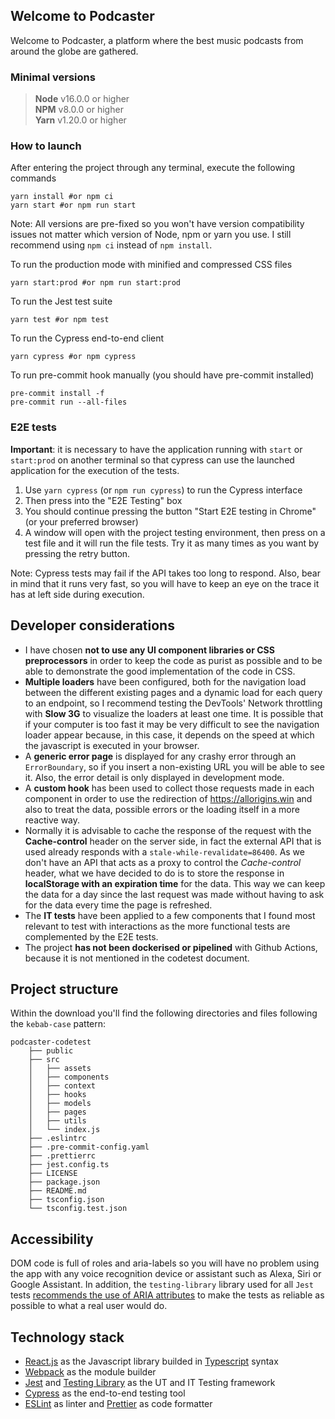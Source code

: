 ## Welcome to Podcaster

Welcome to Podcaster, a platform where the best music podcasts from around the globe are gathered.

### Minimal versions

> **Node** v16.0.0 or higher\
> **NPM** v8.0.0 or higher\
> **Yarn** v1.20.0 or higher

### How to launch

After entering the project through any terminal, execute the following commands

```
yarn install #or npm ci
yarn start #or npm run start
```

Note: All versions are pre-fixed so you won't have version compatibility issues not matter which version of Node, npm or yarn you use. I still recommend using `npm ci` instead of `npm install`.

To run the production mode with minified and compressed CSS files

```
yarn start:prod #or npm run start:prod
```

To run the Jest test suite

```
yarn test #or npm test
```

To run the Cypress end-to-end client

```
yarn cypress #or npm cypress
```

To run pre-commit hook manually (you should have pre-commit installed)

```
pre-commit install -f
pre-commit run --all-files
```

### E2E tests

**Important**: it is necessary to have the application running with `start` or `start:prod` on another terminal so that cypress can use the launched application for the execution of the tests.

1. Use `yarn cypress` (or `npm run cypress`) to run the Cypress interface
2. Then press into the "E2E Testing" box
3. You should continue pressing the button "Start E2E testing in Chrome" (or your preferred browser)
4. A window will open with the project testing environment, then press on a test file and it will run the file tests. Try it as many times as you want by pressing the retry button.

Note: Cypress tests may fail if the API takes too long to respond. Also, bear in mind that it runs very fast, so you will have to keep an eye on the trace it has at left side during execution.

## Developer considerations

- I have chosen **not to use any UI component libraries or CSS preprocessors** in order to keep the code as purist as possible and to be able to demonstrate the good implementation of the code in CSS.
- **Multiple loaders** have been configured, both for the navigation load between the different existing pages and a dynamic load for each query to an endpoint, so I recommend testing the DevTools' Network throttling with **Slow 3G** to visualize the loaders at least one time. It is possible that if your computer is too fast it may be very difficult to see the navigation loader appear because, in this case, it depends on the speed at which the javascript is executed in your browser.
- A **generic error page** is displayed for any crashy error through an `ErrorBoundary`, so if you insert a non-existing URL you will be able to see it. Also, the error detail is only displayed in development mode.
- A **custom hook** has been used to collect those requests made in each component in order to use the redirection of https://allorigins.win and also to treat the data, possible errors or the loading itself in a more reactive way.
- Normally it is advisable to cache the response of the request with the **Cache-control** header on the server side, in fact the external API that is used already responds with a `stale-while-revalidate=86400`. As we don't have an API that acts as a proxy to control the _Cache-control_ header, what we have decided to do is to store the response in **localStorage with an expiration time** for the data. This way we can keep the data for a day since the last request was made without having to ask for the data every time the page is refreshed.
- The **IT tests** have been applied to a few components that I found most relevant to test with interactions as the more functional tests are complemented by the E2E tests.
- The project **has not been dockerised or pipelined** with Github Actions, because it is not mentioned in the codetest document.

## Project structure

Within the download you'll find the following directories and files following the `kebab-case` pattern:

```
podcaster-codetest
    ├── public
    ├── src
    │   ├── assets
    │   ├── components
    │   ├── context
    │   ├── hooks
    │   ├── models
    │   ├── pages
    │   ├── utils
    │   └── index.js
    ├── .eslintrc
    ├── .pre-commit-config.yaml
    ├── .prettierrc
    ├── jest.config.ts
    ├── LICENSE
    ├── package.json
    ├── README.md
    ├── tsconfig.json
    └── tsconfig.test.json
```

## Accessibility

DOM code is full of roles and aria-labels so you will have no problem using the app with any voice recognition device or assistant such as Alexa, Siri or Google Assistant. In addition, the `testing-library` library used for all `Jest` tests [recommends the use of ARIA attributes](https://testing-library.com/docs/dom-testing-library/api-accessibility/) to make the tests as reliable as possible to what a real user would do.

## Technology stack

- [React.js](https://es.reactjs.org/) as the Javascript library builded in [Typescript](https://www.typescriptlang.org/) syntax
- [Webpack](https://webpack.js.org/) as the module builder
- [Jest](https://jestjs.io/es-ES/) and [Testing Library](https://testing-library.com/) as the UT and IT Testing framework
- [Cypress](https://www.cypress.io/) as the end-to-end testing tool
- [ESLint](https://eslint.org/) as linter and [Prettier](https://prettier.io/) as code formatter

